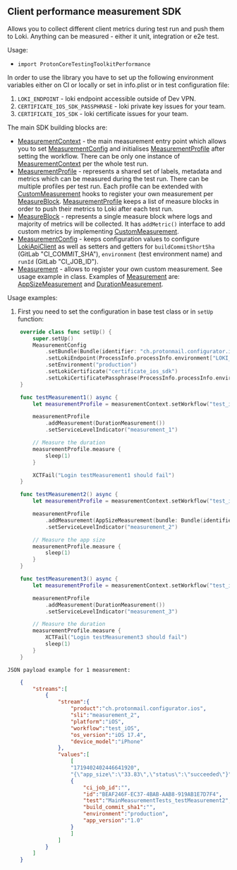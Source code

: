## Client performance measurement SDK

Allows you to collect different client metrics during test run and push them to Loki. Anything can be measured - either it unit, integration or e2e test.

Usage:
- `import ProtonCoreTestingToolkitPerformance`

In order to use the library you have to set up the following environment variables either on CI or locally or set in info.plist or in test configuration file:
1. `LOKI_ENDPOINT` - loki endpoint accessible outside of Dev VPN.
2. `CERTIFICATE_IOS_SDK_PASSPHRASE` - loki private key issues for your team.
3. `CERTIFICATE_IOS_SDK` - loki certificate issues for your team.

The main SDK building blocks are:
- [MeasurementContext](MeasurementContext.swift) - the main measurement entry point which allows you to set [MeasurementConfig](MeasurementConfig.swift) and initialises [MeasurementProfile](MeasurementProfile.swift) after setting the workflow. There can be only one instance of [MeasurementContext](MeasurementContext.swift) per the whole test run.
- [MeasurementProfile](MeasurementProfile.swift) - represents a shared set of labels, metadata and metrics which can be measured during the test run. There can be multiple profiles per test run. Each profile can be extended with [CustomMeasurement](measurement/CustomMeasurement.swift) hooks to register your own measurement per [MeasureBlock](MeasureBlock.swift). [MeasurementProfile](MeasurementProfile.swift) keeps a list of measure blocks in order to push their metrics to Loki after each test run.
- [MeasureBlock](MeasureBlock.swift) - represents a single measure block where logs and majority of metrics will be collected. It has `addMetric()` interface to add custom metrics by implementing [CustomMeasurement](measurement/CustomMeasurement.swift).
- [MeasurementConfig](MeasurementConfig.swift) - keeps configuration values to configure [LokiApiClient](client/LokiApiClient.swift) as well as setters and getters for `buildCommitShortSha` (GitLab "CI_COMMIT_SHA"), `environment` (test environment name) and `runId` (GitLab "CI_JOB_ID").
- [Measurement](measurement/Measurement.swift) - allows to register your own custom measurement. See usage example in class. Examples of [Measurement](measurement/Measurement.kt) are: [AppSizeMeasurement](measurement/AppSizeMeasurement.swift) and [DurationMeasurement](measurement/DurationMeasurement.swift).

Usage examples:

1. First you need to set the configuration in base test class or in `setUp` function:
```swift
    override class func setUp() {
        super.setUp()
        MeasurementConfig
            .setBundle(Bundle(identifier: "ch.protonmail.configurator.ios")!)
            .setLokiEndpoint(ProcessInfo.processInfo.environment["LOKI_ENDPOINT"] ?? "invalid")
            .setEnvironment("production")
            .setLokiCertificate("certificate_ios_sdk")
            .setLokiCertificatePassphrase(ProcessInfo.processInfo.environment["CERTIFICATE_IOS_SDK_PASSPHRASE"] ?? "invalid")
    }

    func testMeasurement1() async {
        let measurementProfile = measurementContext.setWorkflow("test_iOS", forTest: self.name)

        measurementProfile
            .addMeasurement(DurationMeasurement())
            .setServiceLevelIndicator("measurement_1")

        // Measure the duration
        measurementProfile.measure {
            sleep(1)
        }

        XCTFail("Login testMeasurement1 should fail")
    }

    func testMeasurement2() async {
        let measurementProfile = measurementContext.setWorkflow("test_iOS", forTest: self.name)

        measurementProfile
            .addMeasurement(AppSizeMeasurement(bundle: Bundle(identifier: "ch.protonmail.configurator.ios")!))
            .setServiceLevelIndicator("measurement_2")

        // Measure the app size
        measurementProfile.measure {
            sleep(1)
        }
    }

    func testMeasurement3() async {
        let measurementProfile = measurementContext.setWorkflow("test_iOS", forTest: self.name)

        measurementProfile
            .addMeasurement(DurationMeasurement())
            .setServiceLevelIndicator("measurement_3")

        // Measure the duration
        measurementProfile.measure {
            XCTFail("Login testMeasurement3 should fail")
            sleep(1)
        }
    }
```

    JSON payload example for 1 measurement:

```json
    {
        "streams":[
            {
                "stream":{
                    "product":"ch.protonmail.configurator.ios",
                    "sli":"measurement_2",
                    "platform":"iOS",
                    "workflow":"test_iOS",
                    "os_version":"iOS 17.4",
                    "device_model":"iPhone"
                },
                "values":[
                    [
                    "1719402402446641920",
                    "{\"app_size\":\"33.83\",\"status\":\"succeeded\"}",
                    {
                        "ci_job_id":"",
                        "id":"BEAF246F-EC37-4BAB-AAB8-919AB1E7D7F4",
                        "test":"MainMeasurementTests_testMeasurement2",
                        "build_commit_sha1":"",
                        "environment":"production",
                        "app_version":"1.0"
                    }
                    ]
                ]
            }
        ]
    }
```
